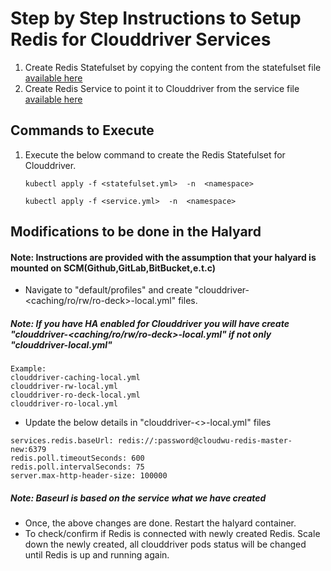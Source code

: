 # Step by Step Instructions to Setup Redis for Clouddriver Services

1. Create Redis Statefulset by copying the content from the statefulset file [available here](https://github.com/OpsMx/Redis-For-Clouddriver/blob/main/clouddriver-redis-statefulset.yml)
2. Create Redis Service to point it to Clouddriver from the service file [available here](https://github.com/OpsMx/Redis-For-Clouddriver/blob/main/clouddriver-redis-service.yaml)

## Commands to Execute

1. Execute the below command to create the Redis Statefulset for Clouddriver.

    ```kubectl apply -f <statefulset.yml>  -n  <namespace>```
    
    ```kubectl apply -f <service.yml>  -n  <namespace>```

## Modifications to be done in the Halyard

#### Note: Instructions are provided with the assumption that your halyard is mounted on SCM(Github,GitLab,BitBucket,e.t.c)

- Navigate to "default/profiles" and create "clouddriver-<caching/ro/rw/ro-deck>-local.yml" files.

##### Note: If you have HA enabled for Clouddriver you will have create "clouddriver-<caching/ro/rw/ro-deck>-local.yml" if not only "clouddriver-local.yml"
```
Example: 
clouddriver-caching-local.yml
clouddriver-rw-local.yml
clouddriver-ro-deck-local.yml
clouddriver-ro-local.yml
```

- Update the below details in "clouddriver-<>-local.yml" files
```
services.redis.baseUrl: redis://:password@cloudwu-redis-master-new:6379
redis.poll.timeoutSeconds: 600
redis.poll.intervalSeconds: 75
server.max-http-header-size: 100000
```
##### Note: Baseurl is based on the service what we have created

- Once, the above changes are done. Restart the halyard container.
- To check/confirm if Redis is connected with newly created Redis. Scale down the newly created, all clouddriver pods status will be changed until Redis is up and running again.
